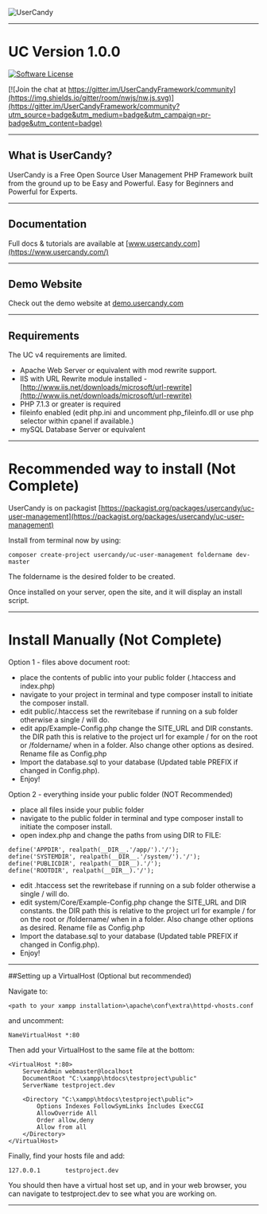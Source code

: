 ![UserCandy](https://demo.usercandy.com/Templates/Default/Assets/images/UserCandyLogoLGBlack.png)

---

# UC Version 1.0.0

[![Software License](http://img.shields.io/badge/License-BSD--3-brightgreen.svg)](LICENSE)

[![Join the chat at https://gitter.im/UserCandyFramework/community](https://img.shields.io/gitter/room/nwjs/nw.js.svg)](https://gitter.im/UserCandyFramework/community?utm_source=badge&utm_medium=badge&utm_campaign=pr-badge&utm_content=badge)

---

## What is UserCandy?

UserCandy is a Free Open Source User Management PHP Framework built from the ground up to be Easy and Powerful.  Easy for Beginners and Powerful for Experts.

---

## Documentation

Full docs & tutorials are available at [www.usercandy.com](https://www.usercandy.com/)

---

## Demo Website

Check out the demo website at [demo.usercandy.com](https://demo.usercandy.com/)

---

## Requirements

The UC v4 requirements are limited.

- Apache Web Server or equivalent with mod rewrite support.
- IIS with URL Rewrite module installed - [http://www.iis.net/downloads/microsoft/url-rewrite](http://www.iis.net/downloads/microsoft/url-rewrite)
- PHP 7.1.3 or greater is required
- fileinfo enabled (edit php.ini and uncomment php_fileinfo.dll or use php selector within cpanel if available.)
- mySQL Database Server or equivalent

---

# Recommended way to install (Not Complete)

UserCandy is on packagist [https://packagist.org/packages/usercandy/uc-user-management](https://packagist.org/packages/usercandy/uc-user-management)

Install from terminal now by using:

```
composer create-project usercandy/uc-user-management foldername dev-master
```

The foldername is the desired folder to be created.

Once installed on your server, open the site, and it will display an install script.

---

# Install Manually (Not Complete)

Option 1 - files above document root:

* place the contents of public into your public folder (.htaccess and index.php)
* navigate to your project in terminal and type composer install to initiate the composer install.
* edit public/.htaccess set the rewritebase if running on a sub folder otherwise a single / will do.
* edit app/Example-Config.php change the SITE_URL and DIR constants. the DIR path this is relative to the project url for example / for on the root or /foldername/ when in a folder. Also change other options as desired. Rename file as Config.php
* Import the database.sql to your database (Updated table PREFIX if changed in Config.php).
* Enjoy!

Option 2 - everything inside your public folder (NOT Recommended)

* place all files inside your public folder
* navigate to the public folder in terminal and type composer install to initiate the composer install.
* open index.php and change the paths from using DIR to FILE:

````
define('APPDIR', realpath(__DIR__.'/app/').'/');
define('SYSTEMDIR', realpath(__DIR__.'/system/').'/');
define('PUBLICDIR', realpath(__DIR__).'/');
define('ROOTDIR', realpath(__DIR__).'/');
````

* edit .htaccess set the rewritebase if running on a sub folder otherwise a single / will do.
* edit system/Core/Example-Config.php change the SITE_URL and DIR constants. the DIR path this is relative to the project url for example / for on the root or /foldername/ when in a folder. Also change other options as desired. Rename file as Config.php
* Import the database.sql to your database (Updated table PREFIX if changed in Config.php).
* Enjoy!

---

##Setting up a VirtualHost (Optional but recommended)

Navigate to:
````
<path to your xampp installation>\apache\conf\extra\httpd-vhosts.conf
````

and uncomment:

````
NameVirtualHost *:80
````

Then add your VirtualHost to the same file at the bottom:

````
<VirtualHost *:80>
    ServerAdmin webmaster@localhost
    DocumentRoot "C:\xampp\htdocs\testproject\public"
    ServerName testproject.dev

    <Directory "C:\xampp\htdocs\testproject\public">
        Options Indexes FollowSymLinks Includes ExecCGI
        AllowOverride All
        Order allow,deny
        Allow from all
    </Directory>
</VirtualHost>
````

Finally, find your hosts file and add:

````
127.0.0.1       testproject.dev
````

You should then have a virtual host set up, and in your web browser, you can navigate to testproject.dev to see what you are working on.

---
